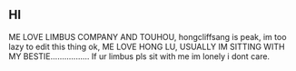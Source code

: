 ## HI
ME LOVE LIMBUS COMPANY AND TOUHOU, 
hongcliffsang is peak, 
im too lazy to edit this thing ok, 
ME LOVE HONG LU, 
USUALLY IM SITTING WITH MY BESTIE................. If ur limbus pls sit with me im lonely i dont care.
